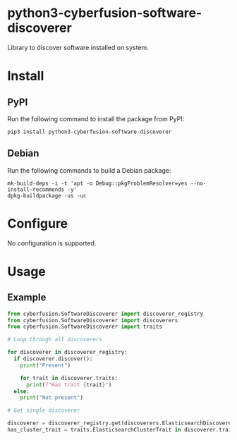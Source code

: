 # python3-cyberfusion-software-discoverer

Library to discover software installed on system.

# Install

## PyPI

Run the following command to install the package from PyPI:

    pip3 install python3-cyberfusion-software-discoverer

## Debian

Run the following commands to build a Debian package:

    mk-build-deps -i -t 'apt -o Debug::pkgProblemResolver=yes --no-install-recommends -y'
    dpkg-buildpackage -us -uc

# Configure

No configuration is supported.

# Usage

## Example

```python
from cyberfusion.SoftwareDiscoverer import discoverer_registry
from cyberfusion.SoftwareDiscoverer import discoverers
from cyberfusion.SoftwareDiscoverer import traits

# Loop through all discoverers

for discoverer in discoverer_registry:
  if discoverer.discover():
    print("Present")

    for trait in discoverer.traits:
      print(f"Has trait {trait}")
  else:
    print("Not present")

# Get single discoverer

discoverer = discoverer_registry.get(discoverers.ElasticsearchDiscoverer)
has_cluster_trait = traits.ElasticsearchClusterTrait in discoverer.traits
```
